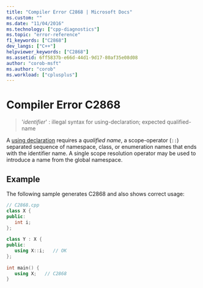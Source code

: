 ```yaml
---
title: "Compiler Error C2868 | Microsoft Docs"
ms.custom: ""
ms.date: "11/04/2016"
ms.technology: ["cpp-diagnostics"]
ms.topic: "error-reference"
f1_keywords: ["C2868"]
dev_langs: ["C++"]
helpviewer_keywords: ["C2868"]
ms.assetid: 6ff5837b-e66d-44d1-9d17-80af35e08d08
author: "corob-msft"
ms.author: "corob"
ms.workload: ["cplusplus"]
---
```

# Compiler Error C2868  
  
> '*identifier*' : illegal syntax for using-declaration; expected qualified-name  
  
A [using declaration](../../cpp/using-declaration.md) requires a *qualified name*, a scope-operator (`::`) separated sequence of namespace, class, or enumeration names that ends with the identifier name. A single scope resolution operator may be used to introduce a name from the global namespace.  
  
## Example  
  
The following sample generates C2868 and also shows correct usage:  
  
```cpp  
// C2868.cpp  
class X {  
public:  
   int i;  
};  
  
class Y : X {  
public:  
   using X::i;   // OK  
};  
  
int main() {  
   using X;   // C2868  
}  
```